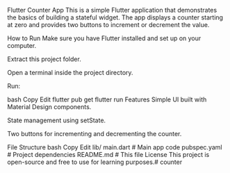 Flutter Counter App
This is a simple Flutter application that demonstrates the basics of building a stateful widget.
The app displays a counter starting at zero and provides two buttons to increment or decrement the value.

How to Run
Make sure you have Flutter installed and set up on your computer.

Extract this project folder.

Open a terminal inside the project directory.

Run:

bash
Copy
Edit
flutter pub get
flutter run
Features
Simple UI built with Material Design components.

State management using setState.

Two buttons for incrementing and decrementing the counter.

File Structure
bash
Copy
Edit
lib/
  main.dart         # Main app code
pubspec.yaml        # Project dependencies
README.md           # This file
License
This project is open-source and free to use for learning purposes.# counter
